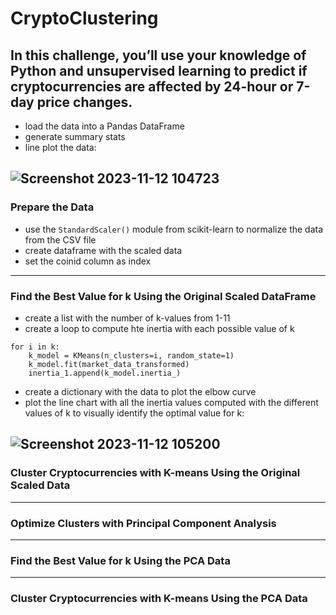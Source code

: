 # CryptoClustering
In this challenge, you’ll use your knowledge of Python and unsupervised learning to predict if cryptocurrencies are affected by 24-hour or 7-day price changes.
---
- load the data into a Pandas DataFrame
- generate summary stats
- line plot the data:
  
![Screenshot 2023-11-12 104723](https://github.com/Faith-Hall/CryptoClustering/assets/135525815/0a1a5a12-6778-4c24-90cd-e16454cfc225)
---
### Prepare the Data
- use the `StandardScaler()` module from scikit-learn to normalize the data from the CSV file
- create dataframe with the scaled data
- set the coinid column as index
---
### Find the Best Value for k Using the Original Scaled DataFrame
- create a list with the number of k-values from 1-11
- create a loop to compute hte inertia with each possible value of k
```
for i in k:
    k_model = KMeans(n_clusters=i, random_state=1)
    k_model.fit(market_data_transformed)
    inertia_1.append(k_model.inertia_)
```
- create a dictionary with the data to plot the elbow curve
- plot the line chart with all the inertia values computed with the different values of k to visually identify the optimal value for k:

![Screenshot 2023-11-12 105200](https://github.com/Faith-Hall/CryptoClustering/assets/135525815/cb451ac4-8b8a-49a8-95d7-2a42e0c6074d)
---
### Cluster Cryptocurrencies with K-means Using the Original Scaled Data
---
### Optimize Clusters with Principal Component Analysis
---
### Find the Best Value for k Using the PCA Data
---
### Cluster Cryptocurrencies with K-means Using the PCA Data





